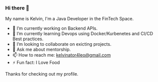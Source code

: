 ### Hi there 👋

My name is Kelvin, I'm a Java Developer in the FinTech Space.

- 🔭 I’m currently working on Backend APIs.
- 🌱 I’m currently learning Devops using Docker/Kurbenetes and CI/CD Best practices.
- 👯 I’m looking to collaborate on exicting projects.
- 💬 Ask me about mentorship.
- 📫 How to reach me: kelvinator4leo@gmail.com
- ⚡ Fun fact: I Love Food

Thanks for checking out my profile.
